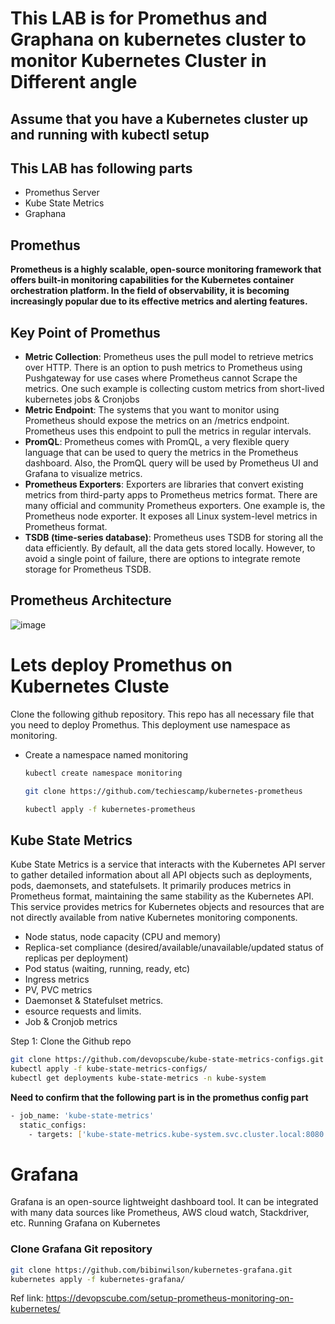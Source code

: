 # This LAB is for Promethus and Graphana on kubernetes cluster to monitor Kubernetes Cluster in Different angle
## Assume that you have a Kubernetes cluster up and running with kubectl setup
## This LAB has following parts
- Promethus Server
- Kube State Metrics
- Graphana

## Promethus
**Prometheus is a highly scalable, open-source monitoring framework that offers built-in monitoring capabilities for the Kubernetes container orchestration platform. In the field of observability, it is becoming increasingly popular due to its effective metrics and alerting features.**

## Key Point of Promethus
- **Metric Collection**: Prometheus uses the pull model to retrieve metrics over HTTP. There is an option to push metrics to Prometheus using Pushgateway for use cases where Prometheus cannot Scrape the metrics. One such example is collecting custom metrics from short-lived kubernetes jobs & Cronjobs
- **Metric Endpoint**: The systems that you want to monitor using Prometheus should expose the metrics on an /metrics endpoint. Prometheus uses this endpoint to pull the metrics in regular intervals.
- **PromQL**: Prometheus comes with PromQL, a very flexible query language that can be used to query the metrics in the Prometheus dashboard. Also, the PromQL query will be used by Prometheus UI and Grafana to visualize metrics.
- **Prometheus Exporters**: Exporters are libraries that convert existing metrics from third-party apps to Prometheus metrics format. There are many official and community Prometheus exporters. One example is, the Prometheus node exporter. It exposes all Linux system-level metrics in Prometheus format.
- **TSDB (time-series database)**: Prometheus uses TSDB for storing all the data efficiently. By default, all the data gets stored locally. However, to avoid a single point of failure, there are options to integrate remote storage for Prometheus TSDB.

## Prometheus Architecture
![image](https://github.com/arifislam007/DevOps_LAB/assets/32135229/6f7ce82f-8168-4526-959e-41760605144d)

# Lets deploy Promethus on Kubernetes Cluste 
Clone the following github repository. This repo has all necessary file that you need to deploy Promethus.
This deployment use namespace as monitoring.
- Create a namespace named monitoring
  ``` bash
  kubectl create namespace monitoring
  ```
  
  ```bash
  git clone https://github.com/techiescamp/kubernetes-prometheus

  kubectl apply -f kubernetes-prometheus
  ```

## Kube State Metrics
Kube State Metrics is a service that interacts with the Kubernetes API server to gather detailed information about all API objects such as deployments, pods, daemonsets, and statefulsets. It primarily produces metrics in Prometheus format, maintaining the same stability as the Kubernetes API. This service provides metrics for Kubernetes objects and resources that are not directly available from native Kubernetes monitoring components.

- Node status, node capacity (CPU and memory)
- Replica-set compliance (desired/available/unavailable/updated status of replicas per deployment)
- Pod status (waiting, running, ready, etc)
- Ingress metrics
- PV, PVC metrics
- Daemonset & Statefulset metrics.
- esource requests and limits.
- Job & Cronjob metrics
  
Step 1: Clone the Github repo
```bash
git clone https://github.com/devopscube/kube-state-metrics-configs.git
kubectl apply -f kube-state-metrics-configs/
kubectl get deployments kube-state-metrics -n kube-system
```

**Need to confirm that the  following part is in the promethus config part** 
```bash
- job_name: 'kube-state-metrics'
  static_configs:
    - targets: ['kube-state-metrics.kube-system.svc.cluster.local:8080']
```

# Grafana
Grafana is an open-source lightweight dashboard tool. It can be integrated with many data sources like Prometheus, AWS cloud watch, Stackdriver, etc. Running Grafana on Kubernetes

### Clone Grafana Git repository 

```bash
git clone https://github.com/bibinwilson/kubernetes-grafana.git
kubernetes apply -f kubernetes-grafana/

```

Ref link: 
https://devopscube.com/setup-prometheus-monitoring-on-kubernetes/

